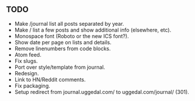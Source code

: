 TODO
----

* Make /journal list all posts separated by year.
* Make / list a few posts and show additional info (elsewhere, etc).
* Monospace font (Roboto or the new ICS font?).
* Show date per page on lists and details.
* Remove linenumbers from code blocks.
* Atom feed.
* Fix slugs.
* Port over style/template from journal.
* Redesign.
* Link to HN/Reddit comments.
* Fix packaging.
* Setup redirect from journal.uggedal.com/ to uggedal.com/journal/ (301).
